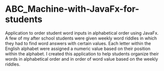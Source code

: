 # ABC_Machine-with-JavaFx-for-students
Application to order student word inputs in alphabetical order using JavaFx. A few of my after school students were given weekly word riddles in which they had to find word answers with certain values. Each letter within the English alphabet were assigned a numeric value based on their position within the alphabet. I created this application to help students organize their words in alphabetical order and in order of word value based on the weekly riddles.

